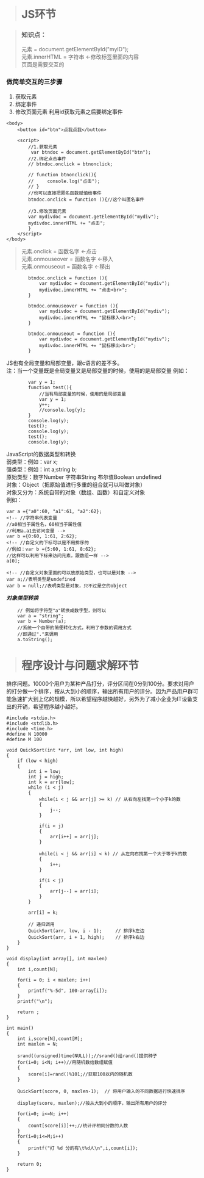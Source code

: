 ># JS环节

>### 知识点：
> 元素 = document.getElementById("myID");    
> 元素.innerHTML = 字符串  <-修改标签里面的内容    
> 页面是需要交互的    
### 做简单交互的三步骤  
1. 获取元素
2. 绑定事件
3. 修改页面元素
利用id获取元素之后要绑定事件
```  
<body>
    <button id="btn">点我点我</button>

    <script>
        //1.获取元素
         var btndoc = document.getElementById("btn");
        //2.绑定点击事件
        // btndoc.onclick = btnonclick;

        // function btnonclick(){
        //     console.log("点击");
        // }
        //也可以直接把匿名函数赋值给事件
        btndoc.onclick = function (){//这个叫匿名事件
            
        //3.修改页面元素
        var mydivdoc = document.getElementById("mydiv");
        mydivdoc.innerHTML += "点击";
        }
    </script>
</body>
```  

> 元素.onclick = 函数名字        <-点击  
> 元素.onmouseover = 函数名字    <-移入  
> 元素.onmouseout = 函数名字     <-移出
```  
        btndoc.onclick = function (){
            var mydivdoc = document.getElementById("mydiv");
            mydivdoc.innerHTML += "点击<br>";
        }

        btndoc.onmouseover = function (){
            var mydivdoc = document.getElementById("mydiv");
            mydivdoc.innerHTML += "鼠标移入<br>";
        }

        btndoc.onmouseout = function (){
            var mydivdoc = document.getElementById("mydiv");
            mydivdoc.innerHTML += "鼠标移出<br>";
        }
```  
JS也有全局变量和局部变量，跟c语言的差不多。  
注：当一个变量既是全局变量又是局部变量的时候，使用的是局部变量  例如：  
```  
        var y = 1;
        function test(){
            //当有局部变量的时候，使用的是局部变量
            var y = 1;
            y++;
            //console.log(y);
        }
        console.log(y);
        test();
        console.log(y);
        test();
        console.log(y);
```  
JavaScript的数据类型和转换  
弱类型：例如：var x;  
强类型：例如：int a;string b;  
原始类型：数字Number  字符串String  布尔值Boolean  undefined  
对象：Object（把原始值进行多重的组合就可以叫做对象）  
对象又分为：系统自带的对象（数组、函数）和自定义对象    
例如：    
```  
var a ={"a0":60, "a1":61, "a2":62}; 
<!-- //字符串代表变量 
//a0相当于属性名，60相当于属性值
//利用a.a1去访问变量 -->
var b ={0:60, 1:61, 2:62};
<!-- //自定义的下标可以是不用排序的
//例如：var b ={5:60, 1:61, 8:62};
//这样可以利用下标来访问元素，跟数组一样 -->
a[0];

<!-- //自定义对象里面的可以放原始类型，也可以是对象 -->
var a;//表明类型是undefined
var b = null;//表明类型是对象，只不过是空的object
```  
***对象类型转换***  
```
    // 例如将字符型"a"转换成数字型，则可以
    var a = "string";
    var b = Number(a);
    //系统一个自带的简便转化方式，利用了参数的调用方式
    //即通过"."来调用
    a.toString();  
```  

># 程序设计与问题求解环节  
排序问题。10000个用户为某种产品打分，评分区间在0分到100分。要求对用户的打分做一个排序，按从大到小的顺序，输出所有用户的评分。因为产品用户群可能急速扩大到上亿的规模，所以希望程序越快越好，另外为了减小企业为IT设备支出的开销，希望程序越小越好。  
```  
#include <stdio.h>
#include <stdlib.h>
#include <time.h>
#define N 10000  
#define M 100

void QuickSort(int *arr, int low, int high)
{
    if (low < high)
    {
        int i = low;
        int j = high;
        int k = arr[low];
        while (i < j)
        {
            while(i < j && arr[j] >= k) // 从右向左找第一个小于k的数
            {
                j--;
            }
 
            if(i < j)
            {
                arr[i++] = arr[j];
            }
 
            while(i < j && arr[i] < k) // 从左向右找第一个大于等于k的数
            {
                i++;
            }
 
            if(i < j)
            {
                arr[j--] = arr[i];
            }
        }
 
        arr[i] = k;
 
        // 递归调用
        QuickSort(arr, low, i - 1);     // 排序k左边
        QuickSort(arr, i + 1, high);    // 排序k右边
    }
}

void display(int array[], int maxlen)
{
    int i,count[N];
 
    for(i = 0; i < maxlen; i++)
    {
        printf("%-5d", 100-array[i]);
    }
    printf("\n");
 
    return ;
}

int main()
{
    int i,score[N],count[M];
    int maxlen = N;
    
    srand((unsigned)time(NULL));//srand()给rand()提供种子
    for(i=0; i<N; i++)//用随机数给数组赋值 
    {
        score[i]=rand()%101;//获取100以内的随机数 
    }
    
    QuickSort(score, 0, maxlen-1);  // 将用户输入的不同数据进行快速排序
    
    display(score, maxlen);//按从大到小的顺序，输出所有用户的评分 
    
    for(i=0; i<=N; i++)
    {
        count[score[i]]++;//统计评相同分数的人数 
    }
    for(i=0;i<=M;i++)
    {
        printf("打 %d 分的有\t%d人\n",i,count[i]);
    } 
    
    return 0;
} 
```  

